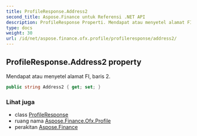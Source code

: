 ```yaml
---
title: ProfileResponse.Address2
second_title: Aspose.Finance untuk Referensi .NET API
description: ProfileResponse Properti. Mendapat atau menyetel alamat FI baris 2.
type: docs
weight: 30
url: /id/net/aspose.finance.ofx.profile/profileresponse/address2/
---
```

## ProfileResponse.Address2 property

Mendapat atau menyetel alamat FI, baris 2.

```csharp
public string Address2 { get; set; }
```

### Lihat juga

* class [ProfileResponse](../)
* ruang nama [Aspose.Finance.Ofx.Profile](../../profileresponse/)
* perakitan [Aspose.Finance](../../../)


